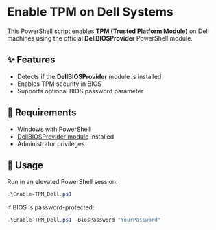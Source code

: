 # Enable TPM on Dell Systems

This PowerShell script enables **TPM (Trusted Platform Module)** on Dell machines using the official **DellBIOSProvider** PowerShell module.

## ✨ Features
- Detects if the **DellBIOSProvider** module is installed  
- Enables TPM security in BIOS  
- Supports optional BIOS password parameter  

## 📌 Requirements
- Windows with PowerShell  
- [DellBIOSProvider module](https://www.powershellgallery.com/packages/DellBIOSProvider) installed  
- Administrator privileges  

## 🚀 Usage
Run in an elevated PowerShell session:

```powershell
.\Enable-TPM_Dell.ps1
```
If BIOS is password-protected:

```powershell
.\Enable-TPM_Dell.ps1 -BiosPassword "YourPassword"
```